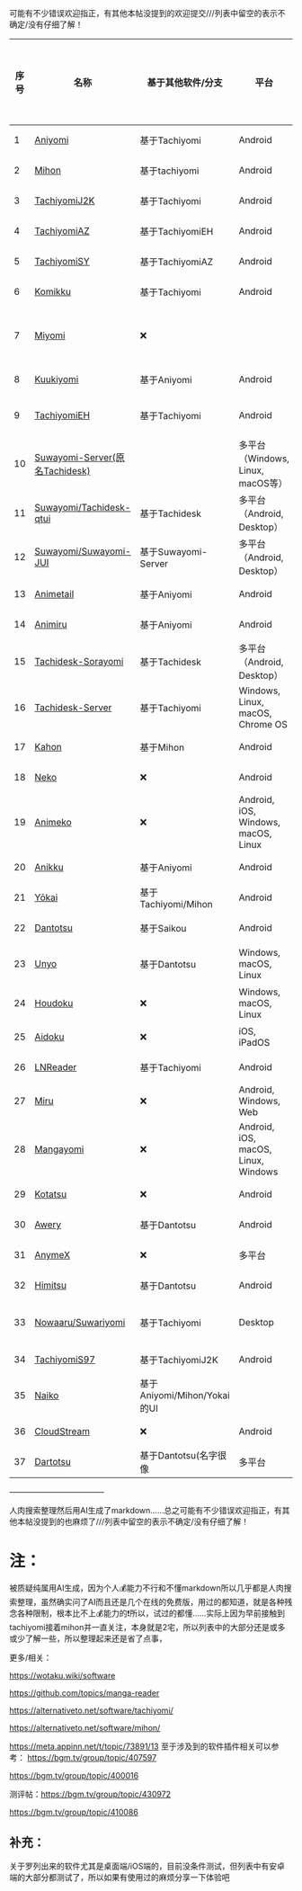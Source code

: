 可能有不少错误欢迎指正，有其他本帖没提到的欢迎提交///列表中留空的表示不确定/没有仔细了解！

| 序号 | 名称                          | 基于其他软件/分支         | 平台               | Mihon/Tachiyomi插件 | 本地/在线 | 类型               | 离线缓存/下载 |
|------|-------------------------------|---------------------------|--------------------------|-------------------------|-----------|--------------------|----------------|
| 1    | [Aniyomi](https://github.com/aniyomiorg/aniyomi)                       | 基于Tachiyomi      | Android                  | ✅                      | 在线      | 漫画/动画          | ✅             |
| 2    | [Mihon](https://github.com/mihonapp/mihon)                         | 基于tachiyomi                       | Android                  | ✅                      | 在线      | 漫画               | ✅             |
| 3    | [TachiyomiJ2K](https://github.com/Jays2Kings/tachiyomiJ2K)                 | 基于Tachiyomi      | Android                  | ✅                      | 在线      | 漫画               | ✅             |
| 4    | [TachiyomiAZ](https://github.com/az4521/tachiyomiAZ)                   | 基于TachiyomiEH    | Android                  | ✅                      | 在线      | 漫画               | ✅             |
| 5    | [TachiyomiSY](https://github.com/jobobby04/TachiyomiSY)                   | 基于TachiyomiAZ    | Android                  | ✅                      | 在线      | 漫画               | ✅             |
| 6    | [Komikku](https://github.com/komikku-app/komikku)                       | 基于Tachiyomi         | Android                  | ✅                      | 在线      | 漫画               | ✅               |
| 7    | [Miyomi](https://github.com/tas33n/Miyomi)                        | ❌                        |                          | ❌                      | 网页导航      |                    |                |
| 8    | [Kuukiyomi](https://github.com/hastie101/kuukiyomi)                    | 基于Aniyomi        | Android                  | ✅                      | 在线      | 漫画               |                |
| 9    | [TachiyomiEH](https://github.com/NerdNumber9/TachiyomiEH)                   | 基于Tachiyomi      | Android                  | ✅                      | 在线      | 漫画 Hentai/ExHentai版 |                |
| 10   | [Suwayomi-Server(原名Tachidesk)](https://github.com/Suwayomi/Suwayomi-Server) |       | 多平台（Windows, Linux, macOS等） | ✅                      | 服务器      | 漫画               |                |
| 11   | [Suwayomi/Tachidesk-qtui](https://github.com/Suwayomi/Tachidesk-qtui)      | 基于Tachidesk      | 多平台（Android, Desktop） | ✅                      | 服务器      | 漫画               |                |
| 12   | [Suwayomi/Suwayomi-JUI](https://github.com/Suwayomi/Suwayomi-JUI)        | 基于Suwayomi-Server | 多平台（Android, Desktop） | ✅                      | 服务器      | 漫画               |                |
| 13   | [Animetail](https://github.com/Animetailapp/Animetail)                     | 基于Aniyomi        | Android                  | ✅                      | 在线      | 动画               | ✅             |
| 14   | [Animiru](https://github.com/Quickdesh/Animiru)                       | 基于Aniyomi        | Android                  | ✅                      | 在线      | 动画               |      ✅          |
| 15   | [Tachidesk-Sorayomi](https://github.com/tachimanga/Tachidesk-Sorayomi) | 基于Tachidesk      | 多平台（Android, Desktop） | ✅                      | 服务器      | 漫画               |                |
| 16   | [Tachidesk-Server](https://github.com/tachimanga/Tachidesk-Server)     | 基于Tachiyomi      | Windows, Linux, macOS, Chrome OS | ✅                      | 服务器      | 漫画               |                |
| 17   | [Kahon](https://github.com/AmanoTeam/Kahon)                             | 基于Mihon          |  Android                        |     ✅                    | 在线      |        漫画            |   ✅             |
| 18   | [Neko](https://github.com/nekomangaorg/Neko)                           | ❌                        | Android                  | ❌                      | 在线      | MangaDex manga reader |  ✅              |
| 19   | [Animeko](https://github.com/open-ani/animeko)                         | ❌                        | Android, iOS, Windows, macOS, Linux | ❌，内置插件           | 在线      | 动画               |   ✅             |
| 20   | [Anikku](https://github.com/komikku-app/anikku)                        | 基于Aniyomi        | Android                  | ❌                      | 在线      | 动画               |     ✅           |
| 21   | [Yōkai](https://github.com/null2264/yokai)                             | 基于Tachiyomi/Mihon | Android                  | ✅                      | 在线      | 漫画               |  ✅              |
| 22   | [Dantotsu](https://github.com/albertxiao/Dantotsu)                     | 基于Saikou         | Android                  | ✅   同时支持mangayomi插件                   | 在线      | 漫画/动画/小说          |                |
| 23   | [Unyo](https://github.com/K3vinb5/Unyo)                                 | 基于Dantotsu       | Windows, macOS, Linux    | 支持或即将(来)支持aniyomi/mangayomi插件                     | 在线      | 漫画/动画          |                |
| 24   | [Houdoku](https://github.com/xgi/houdoku)                               | ❌                        | Windows, macOS, Linux    | ❌，内置插件           | 在线      | 漫画               |  ✅              |
| 25   | [Aidoku](https://github.com/Aidoku/Aidoku)                             | ❌                        | iOS, iPadOS              | ❌                      | 在线      | 漫画               |   ✅            |
| 26   | [LNReader](https://github.com/LNReader/lnreader)                       | 基于Tachiyomi      | Android                  | ✅                      | 在线      | 小说               |  ✅             |
| 27   | [Miru](https://github.com/miru-project/miru-app)                       | ❌                        | Android, Windows, Web     | ❌，内置插件仓库(要手动安装) | 在线      | 小说/漫画/动画          |  ✅              |
| 28   | [Mangayomi](https://github.com/kodjodevf/mangayomi)                     | ❌                        | Android, iOS, macOS, Linux, Windows | ❌，插件基于aniyomi，将来或支持           | 在线      | 小说/漫画/动画     |   ✅             |
| 29   | [Kotatsu](https://github.com/KotatsuApp/Kotatsu)                       | ❌                        | Android                  | ❌，内置插件(要手动启用) | 在线      | 漫画               |   ✅             |
| 30   | [Awery](https://github.com/MrBoomDeveloper/Awery) | 基于Dantotsu              | Android       | 支持Aniyomi插件     | 在线      | 动画       | ❌            |
| 31   | [AnymeX](https://github.com/RyanYuuki/AnymeX)     | ❌ | 多平台     | ✅          | 在线      | 小说/漫画/动画 | ❌           |
| 32   | [Himitsu](https://github.com/RepoDevil/Himitsu)   | 基于Dantotsu              | Android       | ✅ | 在线      | 漫画/动画/小说  |   ✅          |
| 33   | [Nowaaru/Suwariyomi](https://github.com/Nowaaru/suwariyomi) | 基于Tachiyomi             | Desktop       |        | 服务器      | 只支持Mangadex |             |
| 34   | [TachiyomiS97](https://github.com/Saud-97/TachiyomiS97) | 基于TachiyomiJ2K          | Android       | ✅                | 在线      | 漫画       |  ✅           |
| 35   | [Naiko](https://github.com/UnTamed-Fury/Naiko)    | 基于Aniyomi/Mihon/Yokai的UI |      |               |       |        |             |
| 36   | [CloudStream](https://github.com/recloudstream/cloudstream) | ❌ | Android | 支持aniyomi插件(另外下载插件包 | 在线 | 动画/影视 | ✅ |
| 37   | [Dartotsu](https://github.com/aayush2622/Dartotsu) | 基于Dantotsu(名字很像 | 多平台 | ❌支持mangayomi插件 | 在线 | 动画/漫画/小说 | ❌ |

————————————

人肉搜索整理然后用AI生成了markdown……总之可能有不少错误欢迎指正，有其他本帖没提到的也麻烦了///列表中留空的表示不确定/没有仔细了解！

# 注：

被质疑纯属用AI生成，因为个人💰能力不行和不懂markdown所以几乎都是人肉搜索整理，虽然确实问了AI而且还是几个在线的免费版，用过的都知道，就是各种残念各种限制，根本比不上💰能力的❗所以，试过的都懂……实际上因为早前接触到tachiyomi接着mihon并一直关注，本身就是2宅，所以列表中的大部分还是或多或少了解一些，所以整理起来还是省了点事，

更多/相关：

https://wotaku.wiki/software

https://github.com/topics/manga-reader

https://alternativeto.net/software/tachiyomi/

https://alternativeto.net/software/mihon/

https://meta.appinn.net/t/topic/73891/13
至于涉及到的软件插件相关可以参考：
https://bgm.tv/group/topic/407597

https://bgm.tv/group/topic/400016

测评帖：https://bgm.tv/group/topic/430972

https://bgm.tv/group/topic/410086

## 补充：
关于罗列出来的软件尤其是桌面端/iOS端的，目前没条件测试，但列表中有安卓端的大部分都测试了，所以如果有使用过的麻烦分享一下体验吧